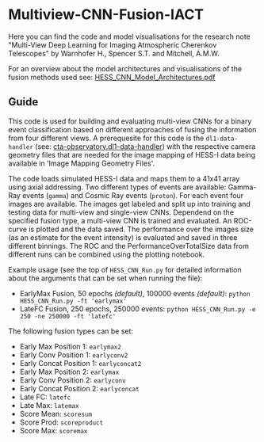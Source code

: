 # Multiview-CNN-Fusion-IACT
Here you can find the code and model visualisations for the research note "Multi-View Deep Learning for Imaging Atmospheric Cherenkov Telescopes" by Warnhofer H., Spencer S.T. and Mitchell, A.M.W.

For an overview about the model architectures and visualisations of the fusion methods used see: [HESS_CNN_Model_Architectures.pdf](https://github.com/hanneswarnhofer/multiview-cnn-fusion-iact/files/14356915/HESS_CNN_Model_Architectures.pdf)

## Guide
This code is used for building and evaluating multi-view CNNs for a binary event classification based on different approaches of fusing the information from four different views. A prerequesite for this code is the `dl1-data-handler` (see: [cta-observatory.dl1-data-handler](https://github.com/cta-observatory/dl1-data-handler)) with the respective camera geometry files that are needed for the image mapping of HESS-I data being available in 'Image Mapping Geometry Files'.

The code loads simulated HESS-I data and maps them to a 41x41 array using axial addressing. Two different types of events are available: Gamma-Ray events (`gamma`) and Cosmic Ray events (`proton`). For each event four images are available. The images get labeled and split up into training and testing data for multi-view and single-view CNNs. Dependend on the specified fusion type, a multi-view CNN is trained and evaluated. An ROC-curve is plotted and the data saved. The performance over the images size (as an estimate for the event intensity) is evaluated and saved in three different binnings. The ROC and the PerformanceOverTotalSize data from different runs can be combined using the plotting notebook. 

Example usage (see the top of `HESS_CNN_Run.py` for detailed information about the arguments that can be set when running the file):

- EarlyMax Fusion, 50 epochs *(default)*, 100000 events *(default)*: `python HESS_CNN_Run.py -ft 'earlymax'`
- LateFC Fusion, 250 epochs, 250000 events: `python HESS_CNN_Run.py -e 250 -ne 250000 -ft 'latefc' `

The following fusion types can be set:
- Early Max Position 1: `earlymax2`
- Early Conv Position 1: `earlyconv2`
- Early Concat Position 1: `earlyconcat2`
- Early Max Position 2: `earlymax`
- Early Conv Position 2: `earlyconv`
- Early Concat Position 2: `earlyconcat`
- Late FC: `latefc`
- Late Max: `latemax`
- Score Mean: `scoresum`
- Score Prod: `scoreproduct`
- Score Max: `scoremax`
